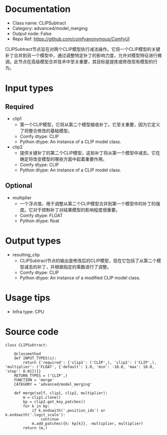 # Documentation
- Class name: CLIPSubtract
- Category: advanced/model_merging
- Output node: False
- Repo Ref: https://github.com/comfyanonymous/ComfyUI

CLIPSubtract节点旨在对两个CLIP模型执行减法操作。它将一个CLIP模型的关键补丁合并到另一个模型中，通过调整特定补丁的影响力度，允许对模型特征进行微调。此节点在高级模型合并技术中至关重要，其目标是提炼或修改现有模型的行为。

# Input types
## Required
- clip1
    - 第一个CLIP模型，它将从第二个模型接收补丁。它至关重要，因为它定义了将整合修改的基础模型。
    - Comfy dtype: CLIP
    - Python dtype: An instance of a CLIP model class.
- clip2
    - 提供关键补丁的第二个CLIP模型，这些补丁将从第一个模型中减去。它在确定将改变模型的哪些方面中起着重要作用。
    - Comfy dtype: CLIP
    - Python dtype: An instance of a CLIP model class.
## Optional
- multiplier
    - 一个浮点值，用于调整从第二个CLIP模型合并到第一个模型中的补丁的强度。它对于控制补丁对结果模型的影响程度很重要。
    - Comfy dtype: FLOAT
    - Python dtype: float

# Output types
- resulting_clip
    - CLIPSubtract节点的输出是修改后的CLIP模型，现在它包括了从第二个模型减去的补丁，并根据指定的乘数进行了调整。
    - Comfy dtype: CLIP
    - Python dtype: An instance of a modified CLIP model class.

# Usage tips
- Infra type: CPU

# Source code
```
class CLIPSubtract:

    @classmethod
    def INPUT_TYPES(s):
        return {'required': {'clip1': ('CLIP',), 'clip2': ('CLIP',), 'multiplier': ('FLOAT', {'default': 1.0, 'min': -10.0, 'max': 10.0, 'step': 0.01})}}
    RETURN_TYPES = ('CLIP',)
    FUNCTION = 'merge'
    CATEGORY = 'advanced/model_merging'

    def merge(self, clip1, clip2, multiplier):
        m = clip1.clone()
        kp = clip2.get_key_patches()
        for k in kp:
            if k.endswith('.position_ids') or k.endswith('.logit_scale'):
                continue
            m.add_patches({k: kp[k]}, -multiplier, multiplier)
        return (m,)
```